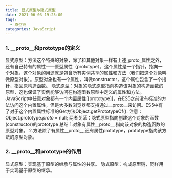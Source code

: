 ```yaml
---
title: 显式原型与隐式原型
date: 2021-06-03 19:25:00
tags: 
  - 原型链
categories: JavaScript
---
```

### 1. __proto__和prototype的定义
显式原型：方法这个特殊的对象，除了和其他对象一样有上述_proto_属性之外，还有自己特有的属性——原型属性（prototype），这个属性是一个指针，指向一个对象，这个对象的用途就是包含所有实例共享的属性和方法（我们把这个对象叫做原型对象）。原型对象也有一个属性，叫做constructor，这个属性包含了一个指针，指回原构造函数。
隐式原型：对象的隐式原型指向构造该对象的构造函数的原型，这也保证了实例能够访问在构造函数原型中定义的属性和方法。JavaScript中任意对象都有一个内置属性[[prototype]]，在ES5之前没有标准的方法访问这个内置属性，但是大多数浏览器都支持通过__proto__来访问。ES5中有了对于这个内置属性标准的Get方法Object.getPrototypeOf().
注意：Object.prototype._proto_ = null;
两者关系：隐式原型指向创建这个对象的函数(constructor)的prototype
总结
1.对象有属性__proto__,指向该对象的构造函数的原型对象。
2.方法除了有属性__proto__,还有属性prototype，prototype指向该方法的原型对象。

### 2. __proto__和prototype的作用
显式原型：实现基于原型的继承与属性的共享。
隐式原型：构成原型链，同样用于实现基于原型的继承。

